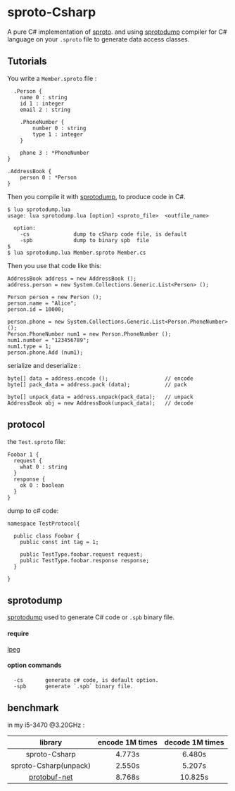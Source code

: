 sproto-Csharp
=============

A pure C# implementation of [sproto](https://github.com/cloudwu/sproto). and using [sprotodump](https://github.com/lvzixun/sproto-Csharp/blob/master/tools/sprotodump.lua) compiler for C# language on your `.sproto` file to generate data access classes.

## Tutorials
You write a `Member.sproto` file :
```
  .Person {
    name 0 : string
    id 1 : integer
    email 2 : string

    .PhoneNumber {
        number 0 : string
        type 1 : integer
    }

    phone 3 : *PhoneNumber
}

.AddressBook {
    person 0 : *Person
}
```
Then you compile it with [sprotodump](https://github.com/lvzixun/sproto-Csharp/blob/master/tools/sprotodump.lua), to produce code in C#.


```
$ lua sprotodump.lua
usage: lua sprotodump.lua [option] <sproto_file>  <outfile_name>

  option:
    -cs              dump to cSharp code file, is default
    -spb             dump to binary spb  file
$
$ lua sprotodump.lua Member.sproto Member.cs
```

Then you use that code like this:

~~~~.c#
AddressBook address = new AddressBook ();
address.person = new System.Collections.Generic.List<Person> ();

Person person = new Person ();
person.name = "Alice";
person.id = 10000;

person.phone = new System.Collections.Generic.List<Person.PhoneNumber> ();
Person.PhoneNumber num1 = new Person.PhoneNumber ();
num1.number = "123456789";
num1.type = 1;
person.phone.Add (num1);
~~~~

serialize and deserialize :
~~~~.c#
byte[] data = address.encode ();                  // encode 
byte[] pack_data = address.pack (data);           // pack

byte[] unpack_data = address.unpack(pack_data);   // unpack
AddressBook obj = new AddressBook(unpack_data);   // decode
~~~~

## protocol
the `Test.sproto` file:
```
Foobar 1 {
  request {
    what 0 : string
  }
  response {
    ok 0 : boolean
  }
}
```

dump to c# code:
~~~~.c#
namespace TestProtocol{ 
  
  public class Foobar {
    public const int tag = 1;

    public TestType.foobar.request request;
    public TestType.foobar.response response;
  }

}
~~~~


## sprotodump
[sprotodump](https://github.com/lvzixun/sproto-Csharp/blob/master/tools/sprotodump.lua) used to generate C# code or `.spb` binary file.

#### require
  [lpeg](http://www.inf.puc-rio.br/~roberto/lpeg/)

#### option commands
```
  -cs       generate c# code, is default option.
  -spb      generate `.spb` binary file. 
```

## benchmark

in my i5-3470 @3.20GHz :

| library | encode 1M times | decode 1M times |
|:-------:|:---------------:|:---------------:|
| sproto-Csharp | 4.773s         | 6.480s     |
| sproto-Csharp(unpack) | 2.550s | 5.207s     |
| [protobuf-net](https://github.com/mgravell/protobuf-net) | 8.768s | 10.825s |







